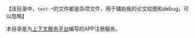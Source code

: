【该目录中，`test-*`的文件都是杂项文件，用于辅助我的论文绘图和debug，可以忽略】

本目录是为[上下文服务平台](https://gitee.com/Crabor/frame/tree/dev/)编写的APP注册服务。

